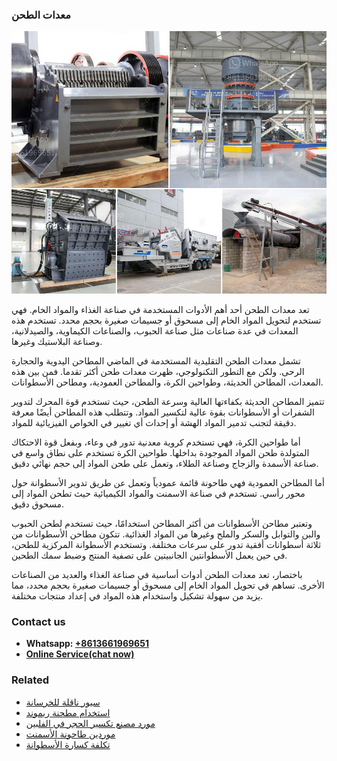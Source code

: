 <h3>معدات الطحن</h3><img src='1701854197.jpg' alt=''><p>تعد معدات الطحن أحد أهم الأدوات المستخدمة في صناعة الغذاء والمواد الخام. فهي تستخدم لتحويل المواد الخام إلى مسحوق أو جسيمات صغيرة بحجم محدد. تستخدم هذه المعدات في عدة صناعات مثل صناعة الحبوب، والصناعات الكيماوية، والصيدلانية، وصناعة البلاستيك وغيرها.</p><p>تشمل معدات الطحن التقليدية المستخدمة في الماضي المطاحن اليدوية والحجارة الرحى. ولكن مع التطور التكنولوجي، ظهرت معدات طحن أكثر تقدما. فمن بين هذه المعدات، المطاحن الحديثة، وطواحين الكرة، والمطاحن العمودية، ومطاحن الأسطوانات.</p><p>تتميز المطاحن الحديثة بكفاءتها العالية وسرعة الطحن، حيث تستخدم قوة المحرك لتدوير الشفرات أو الأسطوانات بقوة عالية لتكسير المواد. وتتطلب هذه المطاحن أيضًا معرفة دقيقة لتجنب تدمير المواد الهشة أو إحداث أي تغيير في الخواص الفيزيائية للمواد.</p><p>أما طواحين الكرة، فهي تستخدم كروية معدنية تدور في وعاء، وبفعل قوة الاحتكاك المتولدة طحن المواد الموجودة بداخلها. طواحين الكرة تستخدم على نطاق واسع في صناعة الأسمدة والزجاج وصناعة الطلاء، وتعمل على طحن المواد إلى حجم نهائي دقيق.</p><p>أما المطاحن العمودية فهي طاحونة قائمة عمودياً وتعمل عن طريق تدوير الأسطوانة حول محور رأسي. تستخدم في صناعة الاسمنت والمواد الكيميائية حيث تطحن المواد إلى مسحوق دقيق.</p><p>وتعتبر مطاحن الأسطوانات من أكثر المطاحن استخدامًا، حيث تستخدم لطحن الحبوب والبن والتوابل والسكر والملح وغيرها من المواد الغذائية. تتكون مطاحن الأسطوانات من ثلاثة أسطوانات أفقية تدور على سرعات مختلفة. وتستخدم الأسطوانة المركزية للطحن، في حين يعمل الأسطوانتين الجانبيتين على تصفية المنتج وضبط سمك الطحين.</p><p>باختصار، تعد معدات الطحن أدوات أساسية في صناعة الغذاء والعديد من الصناعات الأخرى. تساهم في تحويل المواد الخام إلى مسحوق أو جسيمات صغيرة بحجم محدد، مما يزيد من سهولة تشكيل واستخدام هذه المواد في إعداد منتجات مختلفة.</p><h3>Contact us</h3><ul><li><strong>Whatsapp:&nbsp;<a href="https://wa.me/8613661969651">+8613661969651</a></strong></li><li><a href="https://swt.shibang-china.com/?git&amp;zhl&amp;معدات الطحن"><strong>Online Service(chat now)</strong></a></li></ul><h3>Related</h3><ul><li><a href='سيور ناقلة للخرسانة.md'>سيور ناقلة للخرسانة</a></li><li><a href='استخدام مطحنة ريموند.md'>استخدام مطحنة ريموند</a></li><li><a href='مورد مصنع تكسير الحجر في الفلبين.md'>مورد مصنع تكسير الحجر في الفلبين</a></li><li><a href='موردين طاحونة الأسمنت.md'>موردين طاحونة الأسمنت</a></li><li><a href='تكلفة كسارة الأسطوانة.md'>تكلفة كسارة الأسطوانة</a></li></ul>